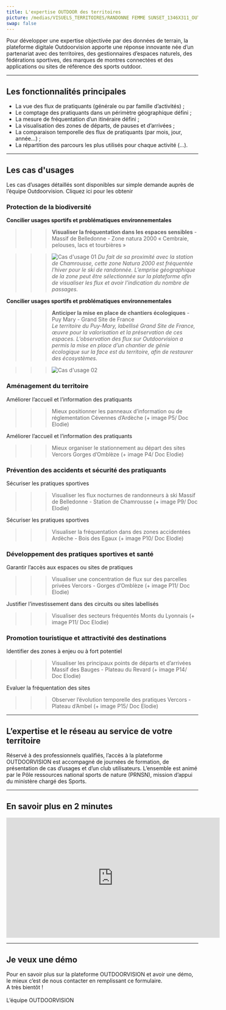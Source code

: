 ```yaml
---
title: L'expertise OUTDOOR des territoires
picture: /medias/VISUELS_TERRITOIRES/RANDONNE FEMME SUNSET_1346X311_OUTDOORVISION_P-Jayet.jpg
swap: false
---
```


Pour développer une expertise objectivée par des données de terrain, la plateforme digitale Outdoorvision apporte une réponse innovante née d’un partenariat avec des territoires, des gestionnaires d’espaces naturels, des fédérations sportives, des marques de montres connectées et des applications ou sites de référence des sports outdoor.

---

## Les fonctionnalités principales

- La vue des flux de pratiquants (générale ou par famille d’activités) ;
- Le comptage des pratiquants dans un périmètre géographique défini ;
- La mesure de fréquentation d’un itinéraire défini ;
- La visualisation des zones de départs, de pauses et d’arrivées ;
- La comparaison temporelle des flux de pratiquants (par mois, jour, année…) ;
- La répartition des parcours les plus utilisés pour chaque activité (…).

---

## Les cas d'usages

Les cas d’usages détaillés sont disponibles sur simple demande auprès de l’équipe Outdoorvision. Cliquez ici pour les obtenir

### Protection de la biodiversité

**Concilier usages sportifs et problématiques environnementales**
>>> **Visualiser la fréquentation dans les espaces sensibles** - Massif de Belledonne - Zone natura 2000 « Cembraie, pelouses, lacs et tourbières » <br>

>>> ![Cas d'usage 01](/medias/VISUELS_TERRITOIRES/CAS_USAGE_1000x500_01.jpg)
_Du fait de sa proximité avec la station de Chamrousse, cette zone Natura 2000 est fréquentée l’hiver pour le ski de randonnée. L’emprise géographique de la zone peut être sélectionnée sur la plateforme afin de visualiser les flux et avoir l’indication du nombre de passages._


**Concilier usages sportifs et problématiques environnementales**
>>> **Anticiper la mise en place de chantiers écologiques** - Puy Mary - Grand Site de France <br>
_Le territoire du Puy-Mary, labellisé Grand Site de France, œuvre pour la valorisation et la préservation de ces espaces. L’observation des flux sur Outdoorvision a permis la mise en place d’un chantier de génie écologique sur la face est du territoire, afin de restaurer des écosystèmes._

>>> ![Cas d'usage 02](/medias/VISUELS_TERRITOIRES/CAS_USAGE_1000x500_02.jpg)


### Aménagement du territoire

Améliorer l’accueil et l’information des pratiquants
>>> Mieux positionner les panneaux d’information ou de réglementation
Cévennes d’Ardèche
(+ image P5/ Doc Elodie)

Améliorer l’accueil et l’information des pratiquants
>>> Mieux organiser le stationnement au départ des sites
Vercors
Gorges d’Omblèze
(+ image P4/ Doc Elodie)

### Prévention des accidents et sécurité des pratiquants

Sécuriser les pratiques sportives
>>> Visualiser les flux nocturnes de randonneurs à ski
Massif de Belledonne - Station de Chamrousse
(+ image P9/ Doc Elodie)

Sécuriser les pratiques sportives
>>> Visualiser la fréquentation dans des zones accidentées
Ardèche - Bois des Egaux
(+ image P10/ Doc Elodie)


### Développement des pratiques sportives et santé

Garantir l’accès aux espaces ou sites de pratiques
>>> Visualiser une concentration de flux sur des parcelles privées 
Vercors - Gorges d’Omblèze
(+ image P11/ Doc Elodie)

Justifier l’investissement dans des circuits ou sites labellisés
>>> Visualiser des secteurs fréquentés 
Monts du Lyonnais
(+ image P11/ Doc Elodie)


### Promotion touristique et attractivité des destinations

Identifier des zones à enjeu ou à fort potentiel
>>> Visualiser les principaux points de départs et d’arrivées
Massif des Bauges - Plateau du Revard
(+ image P14/ Doc Elodie)

Evaluer la fréquentation des sites
>>> Observer l’évolution temporelle des pratiques 
Vercors - Plateau d’Ambel
(+ image P15/ Doc Elodie)

---

## L’expertise et le réseau au service de votre territoire

Réservé à des professionnels qualifiés, l’accès à la plateforme OUTDOORVISION est accompagné de journées de formation, de présentation de cas d’usages et d’un club utilisateurs. L’ensemble est animé par le Pôle ressources national sports de nature (PRNSN), mission d’appui du ministère chargé des Sports.

---

## En savoir plus en 2 minutes

<p align="center">
<iframe width="560" height="315" src="https://www.youtube.com/embed/Sua7VDlhBs4" title="YouTube video player" frameborder="0" allow="accelerometer; autoplay; clipboard-write; encrypted-media; gyroscope; picture-in-picture" allowfullscreen></iframe>
</p>

---

## Je veux une démo

<contactformwithtext>
Pour en savoir plus sur la plateforme OUTDOORVISION et avoir une démo, le mieux c’est de nous contacter en remplissant ce formulaire.<br>
A très bientôt ! <br>
<br>
L’équipe OUTDOORVISION
</contactformwithtext>

<br />
